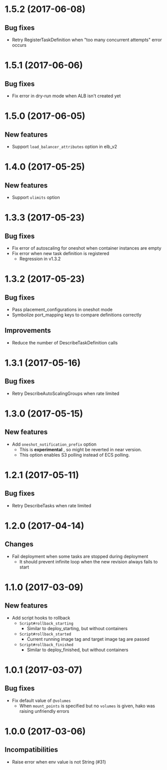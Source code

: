 # 1.5.2 (2017-06-08)
## Bug fixes
- Retry RegisterTaskDefinition when "too many concurrent attempts" error occurs

# 1.5.1 (2017-06-06)
## Bug fixes
- Fix error in dry-run mode when ALB isn't created yet

# 1.5.0 (2017-06-05)
## New features
- Support `load_balancer_attributes` option in elb_v2

# 1.4.0 (2017-05-25)
## New features
- Support `ulimits` option

# 1.3.3 (2017-05-23)
## Bug fixes
- Fix error of autoscaling for oneshot when container instances are empty
- Fix error when new task definition is registered
    - Regression in v1.3.2

# 1.3.2 (2017-05-23)
## Bug fixes
- Pass placement_configurations in oneshot mode
- Symbolize port_mapping keys to compare definitions correctly

## Improvements
- Reduce the number of DescribeTaskDefinition calls

# 1.3.1 (2017-05-16)
## Bug fixes
- Retry DescribeAutoScalingGroups when rate limited

# 1.3.0 (2017-05-15)
## New features
- Add `oneshot_notification_prefix` option
    - This is **experimental** , so might be reverted in near version.
    - This option enables S3 polling instead of ECS polling.

# 1.2.1 (2017-05-11)
## Bug fixes
- Retry DescribeTasks when rate limited

# 1.2.0 (2017-04-14)
## Changes
- Fail deployment when some tasks are stopped during deployment
    - It should prevent infinite loop when the new revision always fails to start

# 1.1.0 (2017-03-09)
## New features
- Add script hooks to rollback
    - `Script#rollback_starting`
        - Similar to deploy_starting, but without containers
    - `Script#rollback_started`
        - Current running image tag and target image tag are passed
    - `Script#rollback_finished`
        - Similar to deploy_finished, but without containers

# 1.0.1 (2017-03-07)
## Bug fixes
- Fix default value of `@volumes`
    - When `mount_points` is specified but no `volumes` is given, hako was raising unfriendly errors

# 1.0.0 (2017-03-06)
## Incompatibilities
- Raise error when env value is not String (#31)
